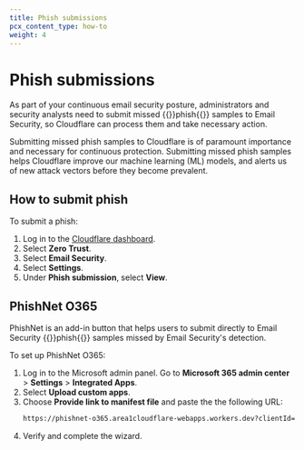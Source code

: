 ```yaml
---
title: Phish submissions
pcx_content_type: how-to
weight: 4
---
```


# Phish submissions

As part of your continuous email security posture, administrators and security analysts need to submit missed {{<glossary-tooltip term_id="phishing">}}phish{{</glossary-tooltip>}} samples to Email Security, so Cloudflare can process them and take necessary action.

Submitting missed phish samples to Cloudflare is of paramount importance and necessary for continuous protection. Submitting missed phish samples helps Cloudflare improve our machine learning (ML) models, and alerts us of new attack vectors before they become prevalent.

## How to submit phish

To submit a phish:

1. Log in to the [Cloudflare dashboard](https://dash.cloudflare.com/).
2. Select **Zero Trust**.
3. Select **Email Security**.
4. Select **Settings**.
5. Under **Phish submission**, select **View**.

## PhishNet O365

PhishNet is an add-in button that helps users to submit directly to Email Security {{<glossary-tooltip term_id="phishing">}}phish{{</glossary-tooltip>}} samples missed by Email Security's detection. 

To set up PhishNet O365:

1. Log in to the Microsoft admin panel. Go to **Microsoft 365 admin center** > **Settings** > **Integrated Apps**.
2. Select **Upload custom apps**.
3. Choose **Provide link to manifest file** and paste the the following URL:
    ```txt
    https://phishnet-o365.area1cloudflare-webapps.workers.dev?clientId=ODcxNDA0MjMyNDM3NTA4NjQwNDk1Mzc3MDIxNzE0OTcxNTg0Njk5NDEyOTE2NDU5ODQyNjU5NzYzNjYyNDQ3NjEwMzIxODEyMDk1NQ
    ```
4. Verify and complete the wizard.